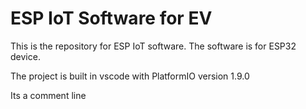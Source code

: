 # ESP IoT Software for EV

This is the repository for ESP IoT software. The software is for ESP32 device.

The project is built in vscode with PlatformIO version 1.9.0

Its a comment line